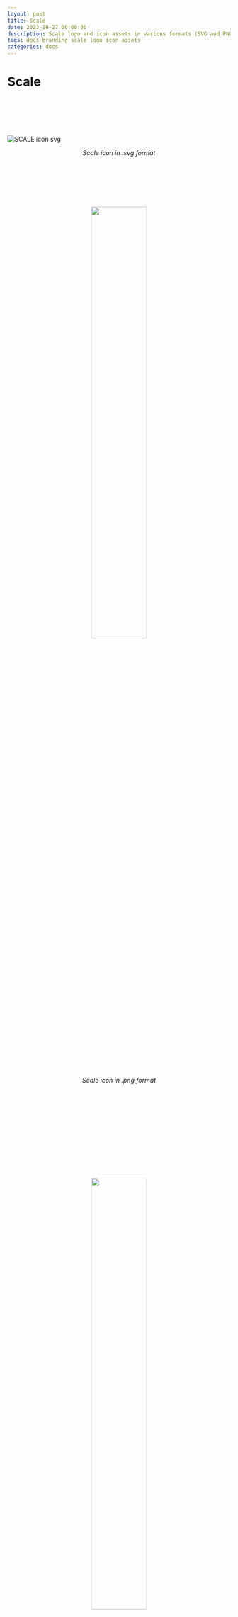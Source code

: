 ```yaml
---
layout: post
title: Scale
date: 2023-10-27 00:00:00
description: Scale logo and icon assets in various formats (SVG and PNG).
tags: docs branding scale logo icon assets
categories: docs
---
```


# Scale
<br><br><br><br><br>
![SCALE icon svg](https://raw.githubusercontent.com/Scale.Farm-docs/Scale.Farm-docs.github.io/5bf6d66f2f48fbcfacbce2fceb18293f747da7cf/img/SCALE%20icon.svg)
<p align="center"><i>Scale icon in .svg format</i></p>
<br><br><br><br><br>
<p align="center"><img src="https://raw.githubusercontent.com/Scale.Farm-docs/Scale.Farm-docs.github.io/main/img/SCALE%20icon_large.png"  width="50%" height="50%"></p>
<p align="center"><i>Scale icon in .png format</i></p>
<br><br><br><br><br>

<br><br><br><br><br>
<p align="center"><img src="https://raw.githubusercontent.com/Scale.Farm-docs/Scale.Farm-docs.github.io/main/img/SCALE%20logo_white%20text.png"  width="50%" height="50%"></p>
<p align="center"><i>Scale logo with white text in .png</i></p>
<br><br><br><br><br>
